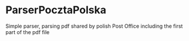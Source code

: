 # ParserPocztaPolska
Simple parser, parsing pdf shared by polish Post Office including the first part of the pdf file
